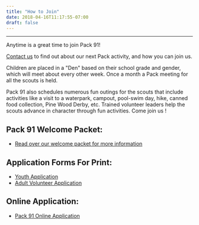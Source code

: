 ```yaml
---
title: "How to Join"
date: 2018-04-16T11:17:55-07:00
draft: false
---
```


---

Anytime is a great time to join Pack 91!

[Contact us](/contact) to find out about our next Pack activity, and how you can join us.

Children are placed in a "Den" based on their school grade and gender, which will meet about every other week.  Once a month a Pack meeting for all the scouts is held.

Pack 91 also schedules numerous fun outings for the scouts that include activities like a visit to a waterpark, campout, pool-swim day, hike, canned food collection, Pine Wood Derby, etc. Trained volunteer leaders help the scouts advance in character through fun activities. Come join us !

## Pack 91 Welcome Packet:
* [Read over our welcome packet for more information](/files/welcome.pdf)

## Application Forms For Print:
* [Youth Application](https://filestore.scouting.org/filestore/pdf/524-406.pdf)
* [Adult Volunteer Application](https://filestore.scouting.org/filestore/CubScoutMeetingGuide/PDF/524-501A.pdf)

## Online Application:
* [Pack 91 Online Application](https://my.bsa.us/053paa0091mb)